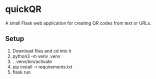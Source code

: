# quickQR

A small Flask web application for creating QR codes from text or URLs.

 
## Setup
1. Download files and cd into it
2. python3 -m venv .venv
3. . .venv/bin/activate
4. pip install -r requirements.txt
5. flask run
